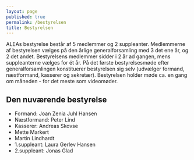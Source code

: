 ```yaml
---
layout: page
published: true
permalink: /bestyrelsen
title: Bestyrelsen
---
```




ALEAs bestyrelse består af 5 medlemmer og 2 suppleanter. Medlemmerne af bestyrelsen vælges på den årlige generalforsamling med 3 det ene år, og 2 det andet. Bestyrelsens medlemmer sidder i 2 år ad gangen, mens suppleanterne vælges for ét år. På det første bestyrelsesmøde efter generalforsamlingen konstituerer bestyrelsen sig selv (udvælger formand, næstformand, kasserer og sekretær).
Bestyrelsen holder møde ca. en gang om måneden - for det meste som videomøder. 


## Den nuværende bestyrelse

- Formand: Joan Zenia Juhl Hansen
- Næstformand: Peter Lind
- Kasserer: Andreas Skovse
- Mette Markert
- Martin Lindhardt
- 1.suppleant: Laura Gerlev Hansen
- 2.suppleant: Jonas Glad
